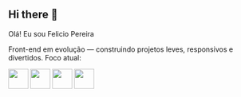 ## Hi there 👋
Olá! Eu sou Felicio Pereira

Front-end em evolução — construindo projetos leves, responsivos e divertidos.
Foco atual: 

<img src="https://cdn.simpleicons.org/html5/E34F26" width="40" height="40" /> <img src="https://cdn.simpleicons.org/css3/1572B6" width="40" height="40" /> <img src="https://cdn.simpleicons.org/javascript/F7DF1E" width="40" height="40" /> <img src="https://cdn.simpleicons.org/react/61DAFB" width="40" height="40" />
